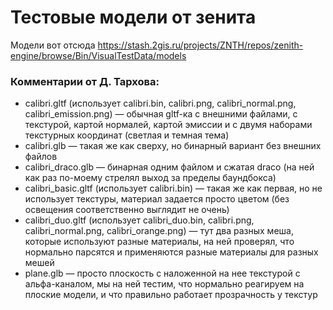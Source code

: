 # Тестовые модели от зенита

Модели вот отсюда https://stash.2gis.ru/projects/ZNTH/repos/zenith-engine/browse/Bin/VisualTestData/models

### Комментарии от Д. Тархова:

-   calibri.gltf (использует calibri.bin, calibri.png, calibri_normal.png, calibri_emission.png) — обычная gltf-ка с внешними файлами, с текстурой, картой нормалей, картой эмиссии и с двумя наборами текстурных координат (светлая и темная тема)
-   calibri.glb — такая же как сверху, но бинарный вариант без внешних файлов
-   calibri_draco.glb — бинарная одним файлом и сжатая draco (на ней как раз по-моему стрелял выход за пределы баундбокса)
-   calibri_basic.gltf (использует calibri.bin) — такая же как первая, но не использует текстуры, материал задается просто цветом (без освещения соответственно выглядит не очень)
-   calibri_duo.gltf (использует calibri_duo.bin, calibri.png, calibri_normal.png, calibri_orange.png) — тут два разных меша, которые используют разные материалы, на ней проверял, что нормально парсятся и применяются разные материалы для разных мешей
-   plane.glb — просто плоскость с наложенной на нее текстурой с альфа-каналом, мы на ней тестим, что нормально реагируем на плоские модели, и что правильно работает прозрачность у текстур
